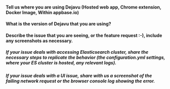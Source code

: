 #### Tell us where you are using Dejavu (Hosted web app, Chrome extension, Docker Image, Within appbase.io)


#### What is the version of Dejavu that you are using?


#### Describe the issue that you are seeing, or the feature request :-), include any screenshots as necessary.


##### If your issue deals with accessing Elasticsearch cluster, share the necessary steps to replicate the behavior (the configuration.yml settings, where your ES cluster is hosted, any relevant logs).

##### If your issue deals with a UI issue, share with us a screenshot of the failing network request or the browser console log showing the error.
